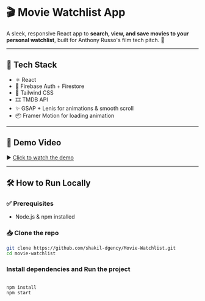 # 🎬 Movie Watchlist App

A sleek, responsive React app to **search, view, and save movies to your personal watchlist**, built for Anthony Russo's film tech pitch. 🚀

---

## 🔧 Tech Stack

- ⚛️ React 
- 🧪 Firebase Auth + Firestore
- 💨 Tailwind CSS
- 🎞️ TMDB API
- ✨ GSAP + Lenis for animations & smooth scroll
- 📦 Framer Motion for loading animation

---

## 📸 Demo Video

▶️ [Click to watch the demo](https://drive.google.com/file/d/11hzYf2Odb6BQvMHS98y6uvf1lyzTSZLk/view?usp=sharing)

---

## 🛠️ How to Run Locally

### ✅ Prerequisites

- Node.js & npm installed


### 📥 Clone the repo


```bash
git clone https://github.com/shakil-dgency/Movie-Watchlist.git
cd movie-watchlist

```


### Install dependencies and Run the project

```bash

npm install
npm start








